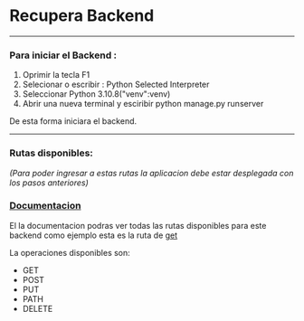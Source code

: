 # Recupera Backend

---

### Para iniciar el Backend :

1.  Oprimir la tecla F1
2.  Selecionar o escribir : Python Selected Interpreter
3.  Seleccionar Python 3.10.8("venv":venv)
4.  Abrir una nueva terminal y esciribir python manage.py runserver

De esta forma iniciara el backend.

---

### Rutas disponibles:

_(Para poder ingresar a estas rutas la aplicacion debe estar desplegada con los pasos anteriores)_

### [Documentacion](http://127.0.0.1:8000/tasks/docs/)

El la documentacion podras ver todas las rutas disponibles para este backend como ejemplo esta es la ruta de [get](http://127.0.0.1:8000/tasks/api/v1/tasks/)

La operaciones disponibles son:

- GET
- POST
- PUT
- PATH
- DELETE
